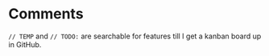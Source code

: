 # Comments

`// TEMP` and `// TODO:` are searchable for features till I get a kanban board up in GitHub.